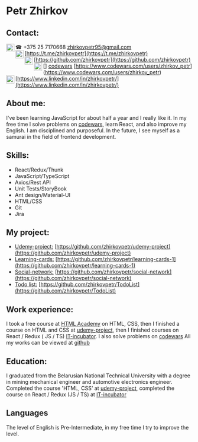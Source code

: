 # Petr Zhirkov #

## Contact: ##
☎ +375 25 7170668
[<img align='left' alt='zhirkov_petr | gmail' width='22px' src='https://cdn.jsdelivr.net/npm/simple-icons@v3/icons/gmail.svg' />][gmail] [zhirkovpetr95@gmail.com](mailto:zhirkovpetr95@gmail.com) <br /> 
[<img align='left' alt='zhirkov_petr | telegram' width='22px' src='https://cdn.jsdelivr.net/npm/simple-icons@v3/icons/telegram.svg' />][telegram] [https://t.me/zhirkovpetr](https://t.me/zhirkovpetr)  <br />
[<img align='left' alt='zhirkov_petr | github' width='22px' src='https://cdn.jsdelivr.net/npm/simple-icons@v3/icons/github.svg' />][github] [https://github.com/zhirkovpetr](https://github.com/zhirkovpetr) <br />
[<img align='left' alt='zhirkov_petr | codewars' width='22px' src='https://cdn.jsdelivr.net/npm/simple-icons@v3/icons/codewars.svg' />] [codewars] [https://www.codewars.com/users/zhirkov_petr] (https://www.codewars.com/users/zhirkov_petr) <br />
[<img align='left' alt='zhirkov_petr | linkedin' width='22px' src='https://cdn.jsdelivr.net/npm/simple-icons@v3/icons/linkedin.svg' />][linkedin] [https://www.linkedin.com/in/zhirkovpetr/](https://www.linkedin.com/in/zhirkovpetr/)

[telegram]: https://t.me/zhirkovpetr
[github]: https://github.com/zhirkovpetr
[gmail]: mailto:zhirkovpetr95@gmail.com
[linkedin]: https://www.linkedin.com/in/zhirkovpetr/
[codewars]: https://www.codewars.com/users/zhirkov_petr

## About me: ##
I've been learning JavaScript for about half a year and I really like it.
In my free time I solve problems on [codewars](https://www.codewars.com/users/zhirkov_petr), learn React, and also improve my English.
I am disciplined and purposeful.
In the future, I see myself as a samurai in the field of frontend development.

## Skills: ##
* React/Redux/Thunk <br />
* JavaScript/TypeScript <br />
* Axios/Rest API <br />
* Unit Tests/StoryBook <br />
* Ant design/Material-UI <br />
* HTML/CSS <br />
* Git <br />
* Jira 


## My project: ##
* [Udemy-project:](https://github.com/zhirkovpetr/udemy-project) [https://github.com/zhirkovpetr/udemy-project](https://github.com/zhirkovpetr/udemy-project) <br />
* [Learning-cards:](https://github.com/zhirkovpetr/learning-cards-1) [https://github.com/zhirkovpetr/learning-cards-1](https://github.com/zhirkovpetr/learning-cards-1) <br />
* [Social-network:](https://github.com/zhirkovpetr/social-network) [https://github.com/zhirkovpetr/social-network](https://github.com/zhirkovpetr/social-network) <br />
* [Todo list:](https://github.com/zhirkovpetr/TodoList) [https://github.com/zhirkovpetr/TodoList](https://github.com/zhirkovpetr/TodoList)


## Work experience: ##
I took a free course at [HTML Academy](https://htmlacademy.ru/) on HTML, CSS, then I finished a course on HTML and CSS at [udemy-project](https://www.udemy.com/), then I finished courses on React / Redux ( JS / TS) [IT-incubator](http://it-kamasutra.com/).
I also solve problems on [codewars](https://www.codewars.com/users/zhirkov_petr)
All my works can be viewed at [github](https://github.com/zhirkovpetr) 


## Education: ##
I graduated from the Belarusian National Technical University with a degree in mining mechanical engineer and automotive electronics engineer.
Completed the course 'HTML, CSS' at [udemy-project](https://www.udemy.com/), completed the course on React / Redux (JS / TS) at [IT-incubator](http://it-kamasutra.com/)

## Languages ##
The level of English is Pre-Intermediate, in my free time I try to improve the level.